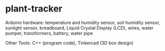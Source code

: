 # plant-tracker
<p>Arduino hardware: temperature and humidity sensor, soil humidity sensor, sunlight sensor, breadboard, Liquid Crystal Display (LCD), wires, water pumper, transformers, battery, water pipe</p>
<p>Other Tools: C++ (program code), Tinkercad (3D box design)</p>
